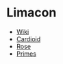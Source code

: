 # Limacon
* [Wiki](https://en.wikipedia.org/wiki/Lima%C3%A7on)
* [Cardioid](https://ethanthatonekid.github.io/math/limacon/cardioid)
* [Rose](https://ethanthatonekid.github.io/math/limacon/rose)
* [Primes](https://ethanthatonekid.github.io/math/limacon/primes)
